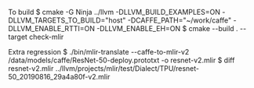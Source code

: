 To build
$ cmake -G Ninja ../llvm -DLLVM_BUILD_EXAMPLES=ON -DLLVM_TARGETS_TO_BUILD="host" -DCAFFE_PATH="~/work/caffe" -DLLVM_ENABLE_RTTI=ON -DLLVM_ENABLE_EH=ON
$ cmake --build . --target check-mlir

Extra regression
$ ./bin/mlir-translate --caffe-to-mlir-v2 /data/models/caffe/ResNet-50-deploy.prototxt -o resnet-v2.mlir
$ diff resnet-v2.mlir ../llvm/projects/mlir/test/Dialect/TPU/resnet-50_20190816_29a4a80f-v2.mlir
